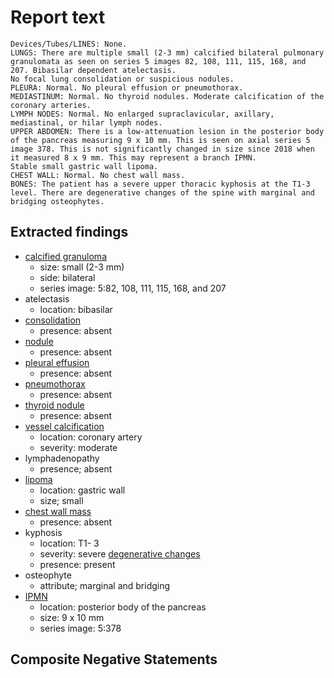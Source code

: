 # Report text

```text
Devices/Tubes/LINES: None.
LUNGS: There are multiple small (2-3 mm) calcified bilateral pulmonary granulomata as seen on series 5 images 82, 108, 111, 115, 168, and 207. Bibasilar dependent atelectasis.
No focal lung consolidation or suspicious nodules.
PLEURA: Normal. No pleural effusion or pneumothorax.
MEDIASTINUM: Normal. No thyroid nodules. Moderate calcification of the coronary arteries.
LYMPH NODES: Normal. No enlarged supraclavicular, axillary, mediastinal, or hilar lymph nodes.
UPPER ABDOMEN: There is a low-attenuation lesion in the posterior body of the pancreas measuring 9 x 10 mm. This is seen on axial series 5 image 378. This is not significantly changed in size since 2018 when it measured 8 x 9 mm. This may represent a branch IPMN.
Stable small gastric wall lipoma.
CHEST WALL: Normal. No chest wall mass.
BONES: The patient has a severe upper thoracic kyphosis at the T1-3 level. There are degenerative changes of the spine with marginal and bridging osteophytes.
```

## Extracted findings

- [calcified granuloma](../../definitions/nuance/calcified_pulmonary_granuloma.json)
  - size: small (2-3 mm)
  - side: bilateral
  - series image: 5:82, 108, 111, 115, 168, and 207
- atelectasis
  - location: bibasilar
- [consolidation](../../definitions/smartreporting/consolidation.txt)
  - presence: absent
- [nodule](../../definitions/hood/pulmonary-nodule.json)
  - presence: absent
- [pleural effusion](../../definitions/hood/pleural-effusion.json)
  - presence: absent
- [pneumothorax](../../definitions/hood/pneumothorax.md)
  - presence: absent
- [thyroid nodule](../../definitions/hood/thyroid-nodule.md)
  - presence: absent
- [vessel calcification](../../definitions/nuance/coronary_artery_calcification.json)
  - location: coronary artery
  - severity: moderate
- lymphadenopathy
  - presence; absent
- [lipoma](../../definitions/hood/lipoma.json)
  - location: gastric wall
  - size; small
- [chest wall mass](../../definitions/nuance/chest_wall_mass.json)
  - presence: absent
- kyphosis
  - location: T1- 3
  - severity: severe
[degenerative changes](../../definitions/nuance/thoracic_spine_degenerative_changes.json)
  - presence: present
- osteophyte
  - attribute; marginal and bridging
- [IPMN](../../definitions/hood/ipmn.json)
  - location: posterior body of the pancreas
  - size: 9 x 10 mm
  - series image: 5:378

## Composite Negative Statements